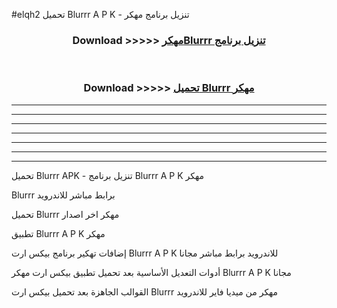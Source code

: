 #elqh2 تحميل Blurrr  A P K - تنزيل برنامج مهكر



<div align="center">
<h3>Download >>>>> <a href="https://runaway1.web.app/?sq=Blurrr ">مهكرBlurrr  تنزيل برنامج</a></h3><br>

<h3>Download >>>>> <a href="https://runaway1.web.app/?sq=Blurrr ">تحميل Blurrr  مهكر</a></h3>
</div>


----------------------------------------------------------

----------------------------------------------------------

----------------------------------------------------------

----------------------------------------------------------

----------------------------------------------------------

----------------------------------------------------------

----------------------------------------------------------

تحميل Blurrr  APK - تنزيل برنامج Blurrr  A P K مهكر

Blurrr  برابط مباشر للاندرويد

تحميل Blurrr  مهكر اخر اصدار

تطبيق Blurrr  A P K مهكر

إضافات تهكير برنامج بيكس ارت Blurrr  A P K للاندرويد برابط مباشر مجانا

أدوات التعديل الأساسية بعد تحميل تطبيق بيكس ارت مهكر Blurrr  A P K مجانا

القوالب الجاهزة بعد تحميل بيكس ارت Blurrr  مهكر من ميديا فاير للاندرويد


